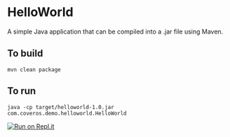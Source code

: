 HelloWorld
==========

A simple Java application that can be compiled into a .jar file using Maven.

To build
--------
    mvn clean package

To run
------
    java -cp target/helloworld-1.0.jar com.coveros.demo.helloworld.HelloWorld

[![Run on Repl.it](https://repl.it/badge/github/danielcregg/helloworld)](https://repl.it/github/danielcregg/helloworld)

